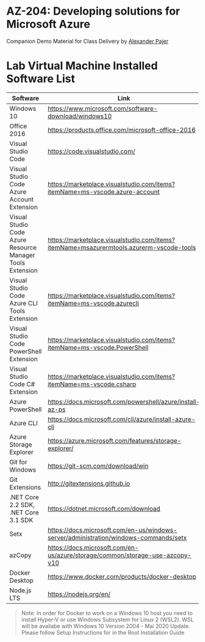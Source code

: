 # AZ-204: Developing solutions for Microsoft Azure

Companion Demo Material for Class Delivery by [Alexander Pajer](https://www.integrations.at/kontakt.aspx)

# Lab Virtual Machine Installed Software List

| Software                                                  | Link                                                                                    |
| --------------------------------------------------------- | --------------------------------------------------------------------------------------- |
| Windows 10                                                | https://www.microsoft.com/software-download/windows10                                   |
| Office 2016                                               | https://products.office.com/microsoft-office-2016                                       |
| Visual Studio Code                                        | https://code.visualstudio.com/                                                          |
| Visual Studio Code Azure Account Extension                | https://marketplace.visualstudio.com/items?itemName=ms-vscode.azure-account             |
| Visual Studio Code Azure Resource Manager Tools Extension | https://marketplace.visualstudio.com/items?itemName=msazurermtools.azurerm-vscode-tools |
| Visual Studio Code Azure CLI Tools Extension              | https://marketplace.visualstudio.com/items?itemName=ms-vscode.azurecli                  |
| Visual Studio Code PowerShell Extension                   | https://marketplace.visualstudio.com/items?itemName=ms-vscode.PowerShell                |
| Visual Studio Code C# Extension                           | https://marketplace.visualstudio.com/items?itemName=ms-vscode.csharp                    |
| Azure PowerShell                                          | https://docs.microsoft.com/powershell/azure/install-az-ps                               |
| Azure CLI                                                 | https://docs.microsoft.com/cli/azure/install-azure-cli                                  |
| Azure Storage Explorer                                    | https://azure.microsoft.com/features/storage-explorer/                                  |
| Git for Windows                                           | https://git-scm.com/download/win                                                        |
| Git Extensions                                            | http://gitextensions.github.io                                                          |
| .NET Core 2.2 SDK, .NET Core 3.1 SDK                      | https://dotnet.microsoft.com/download                                                   |
| Setx                                                      | https://docs.microsoft.com/en-us/windows-server/administration/windows-commands/setx    |
| azCopy                                                    | https://docs.microsoft.com/en-us/azure/storage/common/storage-use-azcopy-v10            |
| Docker Desktop                                            | https://www.docker.com/products/docker-desktop                                          |
| Node.js LTS                                               | https://nodejs.org/en/                                                                  |

> Note: In order for Docker to work on a Windows 10 host you need to install Hyper-V or use Windows Subsystem for Linux 2 (WSL2). WSL will be availabe with Windows 10 Version 2004 - Mai 2020 Update. Please follow Setup Instructions for in the Root Installation Guide
